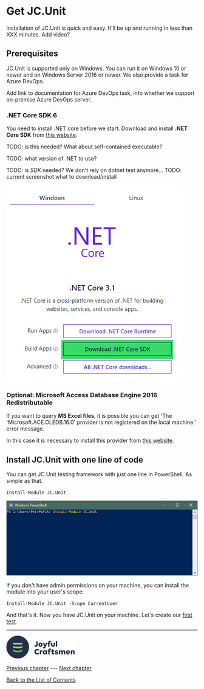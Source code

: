 # Get JC.Unit

Installation of JC.Unit is quick and easy. It'll be up and running in less than <span class="todo">XXX 
</span> minutes.
<span class="todo">Add video?</a>

## Prerequisites

JC.Unit is supported only on Windows. You can run it on Windows 10 or newer and on Windows Server 2016 or newer. We also provide a task for Azure DevOps.

<span class="todo">Add link to documentation for Azure DevOps task, info whether we support on-premise Azure DevOps server.</span>

### .NET Core SDK 6

You need to install .NET core before we start. Download and install **.NET Core SDK** from [this website](https://dotnet.microsoft.com/download).

TODO: is this needed? What about self-contained executable?

TODO: what version of .NET to use?

TODO: is *SDK* needed? We don't rely on dotnet test anymore...
TODO: current screenshot what to download/install

![.NET Core](../Images/media/image1.png)


### Optional: Microsoft Access Database Engine 2016 Redistributable

If you want to query **MS Excel files**, it is possible you can get \'The
\'Microsoft.ACE.OLEDB.16.0\' provider is not registered on the local
machine.\' error message.

In this case it is necessary to install this provider from [this website](https://www.microsoft.com/en-us/download/details.aspx?id=54920).



## Install JC.Unit with one line of code

You can get JC.Unit testing framework with just one line in PowerShell. As simple as that.

~~~~~~~~~~~~~~~~~~~~~~~~~~~~~~~~~~~~~~~~~~~~~~~~~~~~~~~~~~~~~~~~~~~~~~~~~~~~~~~~
Install-Module JC.Unit
~~~~~~~~~~~~~~~~~~~~~~~~~~~~~~~~~~~~~~~~~~~~~~~~~~~~~~~~~~~~~~~~~~~~~~~~~~~~~~~~

![Install JC.Unit using PowerShell](../Images/media/powershell-install-jc-unit.jpg)

If you don't have admin permissions on your machine, you can install the module into your user's scope:

~~~~~~~~~~~~~~~~~~~~~~~~~~~~~~~~~~~~~~~~~~~~~~~~~~~~~~~~~~~~~~~~~~~~~~~~~~~~~~~~
Install-Module JC.Unit -Scope CurrentUser
~~~~~~~~~~~~~~~~~~~~~~~~~~~~~~~~~~~~~~~~~~~~~~~~~~~~~~~~~~~~~~~~~~~~~~~~~~~~~~~~

And that's it. Now you have JC.Unit on your machine. Let's create our [first test](create-first-test).

------

![Logo](../Images/media/jclogo.png)

[Previous chapter](./intro)  --- [Next chapter](./create-first-test)

[Back to the List of Contents](../index)  



